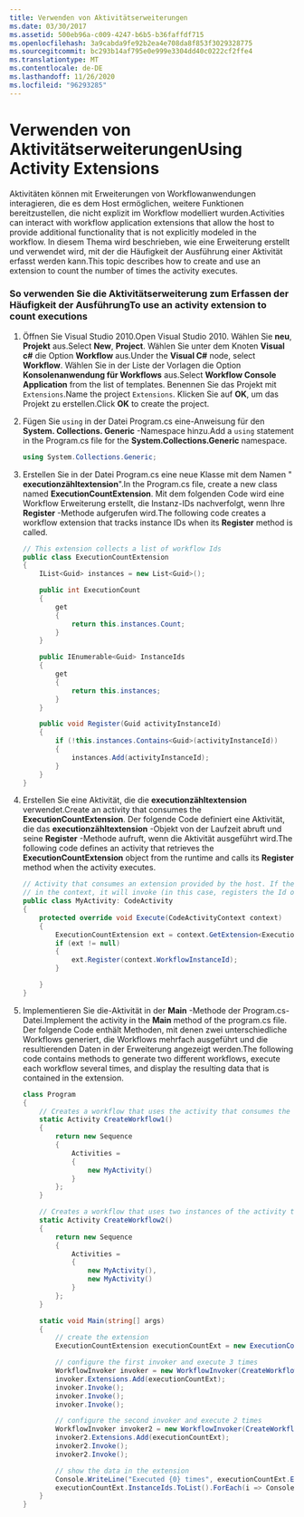 ```yaml
---
title: Verwenden von Aktivitätserweiterungen
ms.date: 03/30/2017
ms.assetid: 500eb96a-c009-4247-b6b5-b36faffdf715
ms.openlocfilehash: 3a9cabda9fe92b2ea4e708da8f853f3029328775
ms.sourcegitcommit: bc293b14af795e0e999e3304dd40c0222cf2ffe4
ms.translationtype: MT
ms.contentlocale: de-DE
ms.lasthandoff: 11/26/2020
ms.locfileid: "96293285"
---
```

# <a name="using-activity-extensions"></a><span data-ttu-id="f157e-102">Verwenden von Aktivitätserweiterungen</span><span class="sxs-lookup"><span data-stu-id="f157e-102">Using Activity Extensions</span></span>

<span data-ttu-id="f157e-103">Aktivitäten können mit Erweiterungen von Workflowanwendungen interagieren, die es dem Host ermöglichen, weitere Funktionen bereitzustellen, die nicht explizit im Workflow modelliert wurden.</span><span class="sxs-lookup"><span data-stu-id="f157e-103">Activities can interact with workflow application extensions that allow the host to provide additional functionality that is not explicitly modeled in the workflow.</span></span>  <span data-ttu-id="f157e-104">In diesem Thema wird beschrieben, wie eine Erweiterung erstellt und verwendet wird, mit der die Häufigkeit der Ausführung einer Aktivität erfasst werden kann.</span><span class="sxs-lookup"><span data-stu-id="f157e-104">This topic describes how to create and use an extension to count the number of times the activity executes.</span></span>

### <a name="to-use-an-activity-extension-to-count-executions"></a><span data-ttu-id="f157e-105">So verwenden Sie die Aktivitätserweiterung zum Erfassen der Häufigkeit der Ausführung</span><span class="sxs-lookup"><span data-stu-id="f157e-105">To use an activity extension to count executions</span></span>

1. <span data-ttu-id="f157e-106">Öffnen Sie Visual Studio 2010.</span><span class="sxs-lookup"><span data-stu-id="f157e-106">Open Visual Studio 2010.</span></span> <span data-ttu-id="f157e-107">Wählen Sie **neu**, **Projekt** aus.</span><span class="sxs-lookup"><span data-stu-id="f157e-107">Select **New**, **Project**.</span></span> <span data-ttu-id="f157e-108">Wählen Sie unter dem Knoten **Visual c#** die Option **Workflow** aus.</span><span class="sxs-lookup"><span data-stu-id="f157e-108">Under the **Visual C#** node, select **Workflow**.</span></span>  <span data-ttu-id="f157e-109">Wählen Sie in der Liste der Vorlagen die Option **Konsolenanwendung für Workflows** aus.</span><span class="sxs-lookup"><span data-stu-id="f157e-109">Select **Workflow Console Application** from the list of templates.</span></span> <span data-ttu-id="f157e-110">Benennen Sie das Projekt mit `Extensions`.</span><span class="sxs-lookup"><span data-stu-id="f157e-110">Name the project `Extensions`.</span></span> <span data-ttu-id="f157e-111">Klicken Sie auf **OK**, um das Projekt zu erstellen.</span><span class="sxs-lookup"><span data-stu-id="f157e-111">Click **OK** to create the project.</span></span>

2. <span data-ttu-id="f157e-112">Fügen Sie `using` in der Datei Program.cs eine-Anweisung für den **System. Collections. Generic** -Namespace hinzu.</span><span class="sxs-lookup"><span data-stu-id="f157e-112">Add a `using` statement in the Program.cs file for the **System.Collections.Generic** namespace.</span></span>

    ```csharp
    using System.Collections.Generic;
    ```

3. <span data-ttu-id="f157e-113">Erstellen Sie in der Datei Program.cs eine neue Klasse mit dem Namen " **executionzähltextension**".</span><span class="sxs-lookup"><span data-stu-id="f157e-113">In the Program.cs file, create a new class named **ExecutionCountExtension**.</span></span> <span data-ttu-id="f157e-114">Mit dem folgenden Code wird eine Workflow Erweiterung erstellt, die Instanz-IDs nachverfolgt, wenn Ihre **Register** -Methode aufgerufen wird.</span><span class="sxs-lookup"><span data-stu-id="f157e-114">The following code creates a workflow extension that tracks instance IDs when its **Register** method is called.</span></span>

    ```csharp
    // This extension collects a list of workflow Ids
    public class ExecutionCountExtension
    {
        IList<Guid> instances = new List<Guid>();

        public int ExecutionCount
        {
            get
            {
                return this.instances.Count;
            }
        }

        public IEnumerable<Guid> InstanceIds
        {
            get
            {
                return this.instances;
            }
        }

        public void Register(Guid activityInstanceId)
        {
            if (!this.instances.Contains<Guid>(activityInstanceId))
            {
                instances.Add(activityInstanceId);
            }
        }
    }
    ```

4. <span data-ttu-id="f157e-115">Erstellen Sie eine Aktivität, die die **executionzähltextension** verwendet.</span><span class="sxs-lookup"><span data-stu-id="f157e-115">Create an activity that consumes the **ExecutionCountExtension**.</span></span> <span data-ttu-id="f157e-116">Der folgende Code definiert eine Aktivität, die das **executionzähltextension** -Objekt von der Laufzeit abruft und seine **Register** -Methode aufruft, wenn die Aktivität ausgeführt wird.</span><span class="sxs-lookup"><span data-stu-id="f157e-116">The following code defines an activity that retrieves the **ExecutionCountExtension** object from the runtime and calls its **Register** method when the activity executes.</span></span>

    ```csharp
    // Activity that consumes an extension provided by the host. If the extension is available
    // in the context, it will invoke (in this case, registers the Id of the executing workflow)
    public class MyActivity: CodeActivity
    {
        protected override void Execute(CodeActivityContext context)
        {
            ExecutionCountExtension ext = context.GetExtension<ExecutionCountExtension>();
            if (ext != null)
            {
                ext.Register(context.WorkflowInstanceId);
            }

        }
    }
    ```

5. <span data-ttu-id="f157e-117">Implementieren Sie die-Aktivität in der **Main** -Methode der Program.cs-Datei.</span><span class="sxs-lookup"><span data-stu-id="f157e-117">Implement the activity in the **Main** method of the program.cs file.</span></span> <span data-ttu-id="f157e-118">Der folgende Code enthält Methoden, mit denen zwei unterschiedliche Workflows generiert, die Workflows mehrfach ausgeführt und die resultierenden Daten in der Erweiterung angezeigt werden.</span><span class="sxs-lookup"><span data-stu-id="f157e-118">The following code contains methods to generate two different workflows, execute each workflow several times, and display the resulting data that is contained in the extension.</span></span>

    ```csharp
    class Program
    {
        // Creates a workflow that uses the activity that consumes the extension
        static Activity CreateWorkflow1()
        {
            return new Sequence
            {
                Activities =
                {
                    new MyActivity()
                }
            };
        }

        // Creates a workflow that uses two instances of the activity that consumes the extension
        static Activity CreateWorkflow2()
        {
            return new Sequence
            {
                Activities =
                {
                    new MyActivity(),
                    new MyActivity()
                }
            };
        }

        static void Main(string[] args)
        {
            // create the extension
            ExecutionCountExtension executionCountExt = new ExecutionCountExtension();

            // configure the first invoker and execute 3 times
            WorkflowInvoker invoker = new WorkflowInvoker(CreateWorkflow1());
            invoker.Extensions.Add(executionCountExt);
            invoker.Invoke();
            invoker.Invoke();
            invoker.Invoke();

            // configure the second invoker and execute 2 times
            WorkflowInvoker invoker2 = new WorkflowInvoker(CreateWorkflow2());
            invoker2.Extensions.Add(executionCountExt);
            invoker2.Invoke();
            invoker2.Invoke();

            // show the data in the extension
            Console.WriteLine("Executed {0} times", executionCountExt.ExecutionCount);
            executionCountExt.InstanceIds.ToList().ForEach(i => Console.WriteLine("...{0}", i));
        }
    }
    ```

